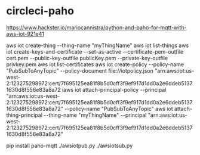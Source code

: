 # circleci-paho

https://www.hackster.io/mariocannistra/python-and-paho-for-mqtt-with-aws-iot-921e41
 
aws iot create-thing --thing-name "myThingName"
aws iot list-things
aws iot create-keys-and-certificate --set-as-active --certificate-pem-outfile cert.pem --public-key-outfile publicKey.pem --private-key-outfile privkey.pem
aws iot list-certificates
aws iot create-policy --policy-name "PubSubToAnyTopic" --policy-document file://iotpolicy.json
	"arn:aws:iot:us-west-2:123275298972:cert/7f695125ea81f8b5d0cff3f9ef917d1dd0a2e6ddeb51371630d8f556e83a8a72
iaws iot attach-principal-policy --principal "arn:aws:iot:us-west-2:123275298972:cert/7f695125ea81f8b5d0cff3f9ef917d1dd0a2e6ddeb51371630d8f556e83a8a72" --policy-name "PubSubToAnyTopic"
aws iot attach-thing-principal --thing-name "myThingName" --principal "arn:aws:iot:us-west-2:123275298972:cert/7f695125ea81f8b5d0cff3f9ef917d1dd0a2e6ddeb51371630d8f556e83a8a72"

pip install paho-mqtt
./awsiotpub.py 
./awsiotsub.py 
